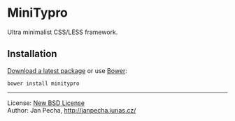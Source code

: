 MiniTypro
=========

Ultra minimalist CSS/LESS framework.


Installation
------------

[Download a latest package](https://github.com/janpecha/minitypro/releases) or use [Bower](http://bower.io/):

```
bower install minitypro
```

------------------------------

License: [New BSD License](license.md)
<br>Author: Jan Pecha, http://janpecha.iunas.cz/

